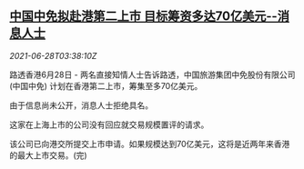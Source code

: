 <!--1624856462000-->
[中国中免拟赴港第二上市 目标筹资多达70亿美元--消息人士](https://cn.reuters.com/article/china-tourism-duty-free-ipo-0628-mon-idCNKCS2E4075)
------

<div><i>2021-06-28T03:38:10Z</i></div><p>路透香港6月28日 - 两名直接知情人士告诉路透，中国旅游集团中免股份有限公司(中国中免) 计划在香港第二上市，筹集至多70亿美元。</p><p>由于信息尚未公开，消息人士拒绝具名。</p><p>这家在上海上市的公司没有回应就交易规模置评的请求。</p><p>该公司已向港交所提交上市申请。如果规模达到70亿美元，这将是近两年来香港的最大上市交易。(完)</p>
